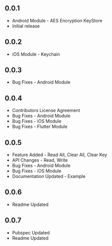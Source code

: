 ## 0.0.1

- Android Module - AES Encryption KeyStore
- Initial release

## 0.0.2

- iOS Module - Keychain

## 0.0.3

- Bug Fixes - Android Module
## 0.0.4
- Contributors License Agreement
- Bug Fixes - Android Module
- Bug Fixes - iOS Module
- Bug Fixes - Flutter Module

## 0.0.5
- Feature Added - Read All, Clear All, Clear Key
- API Changes - Read, Write
- Bug Fixes - Android Module
- Bug Fixes - iOS Module
- Documentation Updated - Example

## 0.0.6
- Readme Updated

## 0.0.7
- Pubspec Updated
- Readme Updated
